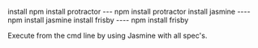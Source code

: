 install npm
install protractor --- npm install protractor
install jasmine ---- npm install jasmine
install frisby ---- npm install frisby

Execute from the cmd line by using Jasmine with all spec's.
